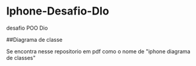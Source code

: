 # Iphone-Desafio-DIo
desafio POO Dio

##Diagrama de classe 

Se encontra nesse repositorio em pdf como o nome de "iphone diagrama de classes"
